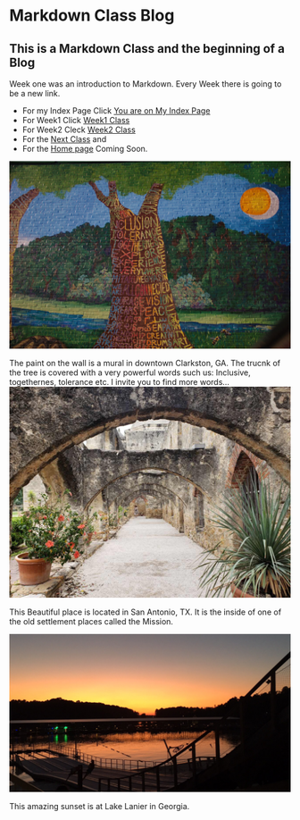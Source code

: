 # Markdown Class Blog
## This is a Markdown Class and the beginning of a Blog

Week one was an introduction to Markdown. Every Week there is going to be a new link.

* For my Index Page Click [You are on My Index Page](./index.md)
* For Week1 Click [Week1 Class](./week1.md)
* For Week2 Cleck [Week2 Class](./week2.md) 
* For the [Next Class](./week3.md) and
* For the [Home page](./home.md) Coming Soon.


<img src="img/inclusion.jpg" width="760">

The paint on the wall is a mural in downtown Clarkston, GA. The trucnk of the tree is covered with a very powerful words such us: Inclusive, togethernes, tolerance etc. I invite you to find more words...
<img src="img/sat_arc.JPG" width="760">

This Beautiful place is located in San Antonio, TX.  It is the inside of one of the old settlement places called the Mission.

![](img/lake_lanier.JPG)

This amazing sunset is at Lake Lanier in Georgia.
